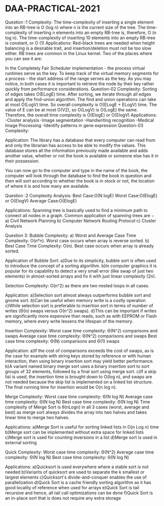 # DAA-PRACTICAL-2021
Question :1 Complexity: The time-complexity of inserting a single element into an RB-tree is O (log n) where n is the current size of the tree. The time-complexity of inserting n elements into an empty RB-tree is, therefore, O (n log n). The time-complexity of inserting 10 elements into an empty RB-tree is constant, or O (1) Applications: Red-black trees are needed when height balancing is a desirable trait, and insertion/deletion must not be too slow either. RB trees are common in the Linux kernel. Two of the places where you can see it are:

In the Completely Fair Scheduler implementation - the process virtual runtimes serve as the key. To keep track of the virtual memory segments for a process - the start address of the range serves as the key. As you may notice, in both cases it is important to retrieve the node by their key rather quickly from performance considerations. Question-02 Complexity: Sorting of edges takes O(ELogE) time. After sorting, we iterate through all edges and apply the find-union algorithm. The find and union operations can take at most O(LogV) time. So overall complexity is O(ELogE + ELogV) time. The value of E can be at most O(V2), so O(LogV) is O(LogE) the same. Therefore, the overall time complexity is O(ElogE) or O(ElogV) Applications: -Cluster analysis -Image segmentation -Handwriting recognition -Medical Image Processing -Identify patterns in gene expression Question-03 Complexity:

Application: The library has a database that every computer can read from and only the librarian has access to be able to modify the values. This database stores all the information previously made available and adds another value, whether or not the book is available or someone else has it in their possession.

You can now go to the computer and type in the name of the book, the computer will look through the database to find the book in question and then will sort according to whether the book is in stock or not, the location of where it is and how many are available.

Question :2 
Complexity Analysis: Best Case:O(N logE) Worst Case:O(ElogE) or O(ElogV) Average Case:O(ElogE)

Applications:
Spanning tree is basically used to find a minimum path to connect all nodes in a graph. Common application of spanning trees are − a) Civil Network Planning b) Computer Network Routing Protocol c) Cluster Analysis

Question 3:
Bubble
Complexity: a) Worst and Average Case Time Complexity: O(n*n). Worst case occurs when array is reverse sorted. b) Best Case Time Complexity: O(n). Best case occurs when array is already sorted.

Application of Bubble Sort:
a)Due to its simplicity, bubble sort is often used to introduce the concept of a sorting algorithm. b)In computer graphics it is popular for its capability to detect a very small error (like swap of just two elements) in almost-sorted arrays and fix it with just linear complexity (2n).

Selection
Complexity: O(n^2) as there are two nested loops in all cases.

Application:
a)Selection sort almost always outperforms bubble sort and gnome sort. b)Can be useful when memory write is a costly operation c)While selection sort is preferable to insertion sort in terms of number of writes (Θ(n) swaps versus Ο(n^2) swaps). d)This can be important if writes are significantly more expensive than reads, such as with EEPROM or Flash memory, where every write lessens the lifespan of the memory.

Insertion
Complexity: Worst case time complexity: Θ(N^2) comparisons and swaps Average case time complexity: Θ(N^2) comparisons and swaps Best case time complexity: Θ(N) comparisons and Θ(1) swaps

Application:
a)If the cost of comparisons exceeds the cost of swaps, as is the case for example with string keys stored by reference or with human interaction, then using binary insertion sort may yield better performance. b)A variant named binary merge sort uses a binary insertion sort to sort groups of 32 elements, followed by a final sort using merge sort. c)If a skip list is used, the insertion time is brought down to O(log n), and swaps are not needed because the skip list is implemented on a linked list structure. The final running time for insertion would be O(n log n).

Merge
Complexity: Worst case time complexity: Θ(N log N) Average case time complexity: Θ(N log N) Best case time complexity: Θ(N log N) Time complexity of Merge Sort is θ(nLogn) in all 3 cases (worst, average and best) as merge sort always divides the array into two halves and takes linear time to merge two halves.

Applications:
a)Merge Sort is useful for sorting linked lists in O(n Log n) time b)Merge sort can be implemented without extra space for linked lists c)Merge sort is used for counting inversions in a list d)Merge sort is used in external sorting

Quick
Complexity: Worst case time complexity: Θ(N^2) Average case time complexity: Θ(N log N) Best case time complexity: Θ(N log N)

Applications:
a)Quicksort is used everywhere where a stable sort is not needed b)Variants of quicksort are used to separate the k smallest or largest elements c)Quicksort's divide-and-conquer enables the use of parallelization d)Quick Sort is a cache friendly sorting algorithm as it has good locality of reference when used for arrays e)Quick Sort is tail recursive and hence, all tail call optimizations can be done f)Quick Sort is an in-place sort that is does not require any extra storage

